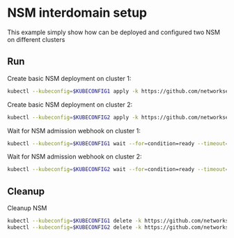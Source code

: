# NSM interdomain setup


This example simply show how can be deployed and configured two NSM on different clusters

## Run

Create basic NSM deployment on cluster 1:

```bash
kubectl --kubeconfig=$KUBECONFIG1 apply -k https://github.com/networkservicemesh/deployments-k8s/examples/interdomain/nsm/cluster1?ref=2f2dcf83e78b2a8dc9fc01fd958c3f875a7ec5c5
```

Create basic NSM deployment on cluster 2:

```bash
kubectl --kubeconfig=$KUBECONFIG2 apply -k https://github.com/networkservicemesh/deployments-k8s/examples/interdomain/nsm/cluster2?ref=2f2dcf83e78b2a8dc9fc01fd958c3f875a7ec5c5
```

Wait for NSM admission webhook on cluster 1:

```bash
kubectl --kubeconfig=$KUBECONFIG1 wait --for=condition=ready --timeout=1m pod -n nsm-system -l app=admission-webhook-k8s
```

Wait for NSM admission webhook on cluster 2:

```bash
kubectl --kubeconfig=$KUBECONFIG2 wait --for=condition=ready --timeout=1m pod -n nsm-system -l app=admission-webhook-k8s
```

## Cleanup

Cleanup NSM
```bash
kubectl --kubeconfig=$KUBECONFIG1 delete -k https://github.com/networkservicemesh/deployments-k8s/examples/interdomain/nsm/cluster1?ref=2f2dcf83e78b2a8dc9fc01fd958c3f875a7ec5c5
kubectl --kubeconfig=$KUBECONFIG2 delete -k https://github.com/networkservicemesh/deployments-k8s/examples/interdomain/nsm/cluster2?ref=2f2dcf83e78b2a8dc9fc01fd958c3f875a7ec5c5
```
